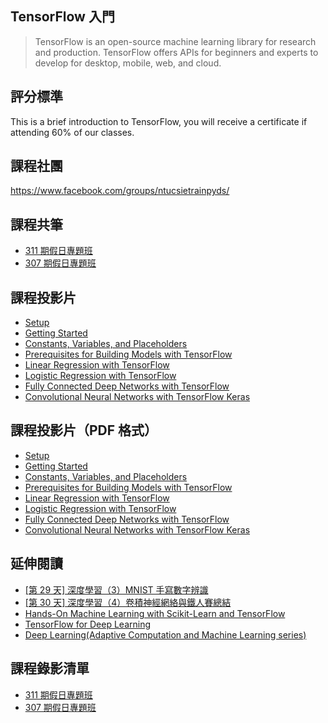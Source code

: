 ## TensorFlow 入門

> TensorFlow is an open-source machine learning library for research and production. TensorFlow offers APIs for beginners and experts to develop for desktop, mobile, web, and cloud.

## 評分標準

This is a brief introduction to TensorFlow, you will receive a certificate if attending 60% of our classes.

## 課程社團

<https://www.facebook.com/groups/ntucsietrainpyds/>

## 課程共筆

- [311 期假日專題班](https://colab.research.google.com/drive/12Nm7tBzIPltRYKDNevtcYnveuO9q0aSE)
- [307 期假日專題班](https://colab.research.google.com/drive/1ruwJVWlW71FcJHWaS1nKED5o6HT8k1Ep)

## 課程投影片

- [Setup](00-setup.slides.html)
- [Getting Started](01-getting-started.slides.html)
- [Constants, Variables, and Placeholders](02-constants-variables-and-placeholders.slides.html)
- [Prerequisites for Building Models with TensorFlow](03-prerequisites-for-building-models-with-tf.slides.html)
- [Linear Regression with TensorFlow](04-linear-regression-with-tf.slides.html)
- [Logistic Regression with TensorFlow](05-logistic-regression-with-tf.slides.html)
- [Fully Connected Deep Networks with TensorFlow](06-fully-connected-deep-networks-with-tf.slides.html)
- [Convolutional Neural Networks with TensorFlow Keras](07-convolutional-neural-networks-with-tf-keras.slides.html)

## 課程投影片（PDF 格式）

- [Setup](PDFs/00-setup-slides.pdf)
- [Getting Started](PDFs/01-getting-started-slides.pdf)
- [Constants, Variables, and Placeholders](PDFs/02-constants-variables-and-placeholders-slides.pdf)
- [Prerequisites for Building Models with TensorFlow](PDFs/03-prerequisites-for-building-models-with-tf-slides.pdf)
- [Linear Regression with TensorFlow](PDFs/04-linear-regression-with-tf-slides.pdf)
- [Logistic Regression with TensorFlow](PDFs/05-logistic-regression-with-tf-slides.pdf)
- [Fully Connected Deep Networks with TensorFlow](PDFs/06-fully-connected-deep-networks-with-tf-slides.pdf)
- [Convolutional Neural Networks with TensorFlow Keras](PDFs/07-convolutional-neural-networks-with-tf-keras-slides.pdf)

## 延伸閱讀

- [[第 29 天] 深度學習（3）MNIST 手寫數字辨識](https://ithelp.ithome.com.tw/articles/10187912)
- [[第 30 天] 深度學習（4）卷積神經網絡與鐵人賽總結](https://ithelp.ithome.com.tw/articles/10188044)
- [Hands-On Machine Learning with Scikit-Learn and TensorFlow](https://www.amazon.com/Hands-Machine-Learning-Scikit-Learn-TensorFlow/dp/1491962291)
- [TensorFlow for Deep Learning](https://www.amazon.com/TensorFlow-Deep-Learning-Regression-Reinforcement/dp/1491980451)
- [Deep Learning(Adaptive Computation and Machine Learning series)](https://www.amazon.com/Deep-Learning-Adaptive-Computation-Machine/dp/0262035618/ref=sr_1_1?ie=UTF8&qid=1472485235&sr=8-1&keywords=deep+learning+book)

## 課程錄影清單

- [311 期假日專題班](https://www.youtube.com/playlist?list=PLEq7iw5uOtuVmtuT1EPkdqWGIqESKiFGq)
- [307 期假日專題班](https://www.youtube.com/playlist?list=PLEq7iw5uOtuWJ5Tea-GeqhH6XF9zhLi2W)
